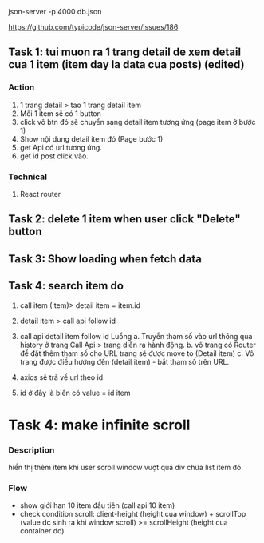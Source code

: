 
json-server -p 4000 db.json

https://github.com/typicode/json-server/issues/186

## Task 1: tui muon ra 1 trang detail de xem detail cua 1 item (item day la data cua posts) (edited) 

### Action
1. 1 trang detail > tao 1 trang detail item
2. Mỗi 1 item sẽ có 1 button
3. click vô btn đó sẽ chuyển sang detail item tương ứng (page item ở bước 1)
4. Show nội dung detail item đó (Page bước 1)
5. get Api có url tương ứng.
6. get id post click vào.

### Technical
1. React router



## Task 2: delete 1 item when user click "Delete" button

## Task 3: Show loading when fetch data



## Task 4: search item do

1. call item (Item)> detail item  = item.id
2. detail item > call api follow id
3. call api detail item follow id
Luồng
a. Truyền tham số vào url thông qua history ở trang Call Api > 
trang diễn ra hành động.
b. vô trang có Router để đặt thêm tham số cho URL trang sẽ được move to (Detail item)
c. Vô trang được điều hướng đến (detail item) - bắt tham số trên URL.

4. axios sẽ trả về url theo id
5. id ở đây là biến có value = id item



#  Task 4: make infinite scroll

### Description
hiển thị thêm item khi user scroll window vượt quá div chứa list item đó.

### Flow
- show giới hạn 10 item đầu tiên (call api 10 item)
- check condition scroll: client-height (height cua window) + scrollTop (value dc sinh ra khi window scroll) >= scrollHeight (height cua container do)
